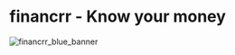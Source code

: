 # financrr - Know your money

![financrr_blue_banner](https://github.com/financrr/.github/assets/48297101/eb1fb1d0-6dd5-425b-b35a-b300aafd1946)

